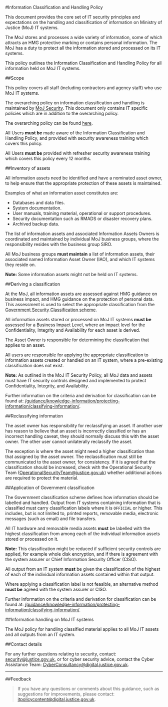 #Information Classification and Handling Policy

This document provides the core set of IT security principles and expectations on the handling and classification of information on Ministry of Justice (MoJ) IT systems.

The MoJ stores and processes a wide variety of information, some of which attracts an HMG protective marking or contains personal information. The MoJ has a duty to protect all the information stored and processed on its IT systems.

This policy outlines the Information Classification and Handling Policy for all information held on MoJ IT systems.

##Scope

This policy covers all staff (including contractors and agency staff) who use MoJ IT systems.

The overarching policy on information classification and handling is maintained by [MoJ Security](/guidance/security/). This document only contains IT specific policies which are in addition to the overarching policy.

The overarching policy can be found [here](https://security-guidance.service.justice.gov.uk/government-classification-scheme/).

All Users **must be** made aware of the Information Classification and Handling Policy, and provided with security awareness training which covers this policy.

All Users **must be** provided with refresher security awareness training which covers this policy every 12 months.

##Inventory of assets

All information assets need be identified and have a nominated asset owner, to help ensure that the appropriate protection of these assets is maintained.

Examples of what an information asset constitutes are:

* Databases and data files.
* System documentation.
* User manuals, training material, operational or support procedures.
* Security documentation such as RMADS or disaster recovery plans.
* Archived backup data.

The list of information assets and associated Information Assets Owners is coordinated and maintained by individual MoJ business groups, where the responsibility resides with the business group SIRO.

All MoJ business groups **must maintain** a list of information assets, their associated named Information Asset Owner (IAO), and which IT systems they reside on.

**Note:** Some information assets might not be held on IT systems.

##Deriving a classification

At the MoJ, all information assets are assessed against HMG guidance on business impact, and HMG guidance on the protection of personal data. This assessment is used to select the appropriate classification from the [Government Security Classification scheme](https://www.gov.uk/government/publications/government-security-classifications).

All information assets stored or processed on MoJ IT systems **must be** assessed for a Business Impact Level, where an impact level for the Confidentiality, Integrity and Availability for each asset is derived.

The Asset Owner is responsible for determining the classification that applies to an asset.

All users are responsible for applying the appropriate classification to information assets created or handled on an IT system, where a pre-existing classification does not exist.

**Note:** As outlined in the MoJ IT Security Policy, all MoJ data and assets must have IT security controls designed and implemented to protect Confidentiality, Integrity, and Availability.

Further information on the criteria and derivation for classification can be found at: [/guidance/knowledge-information/protecting-information/classifying-information/](/guidance/knowledge-information/protecting-information/classifying-information/).

##Reclassifying information

The asset owner has responsibility for reclassifying an asset. If another user has reason to believe that an asset is incorrectly classified or has an incorrect handling caveat, they should normally discuss this with the asset owner. The other user cannot unilaterally reclassify the asset.

The exception is where the asset might need a higher classification than that assigned by the asset owner. The reclassification must still be communicated to the asset owner, for consistency. If it is agreed that the classification should be increased, check with the Operational Security Team ([OperationalSecurityTeam@justice.gov.uk](mailto:OperationalSecurityTeam@justice.gov.uk)) whether additional actions are required to protect the material.

##Application of Government classification

The Government classification scheme defines how information should be labelled and handled. Output from IT systems containing information that is classified must carry classification labels where it is `OFFICIAL` or higher. This includes, but is not limited to, printed reports, removable media, electronic messages (such as email) and file transfers.

All IT hardware and removable media assets **must** be labelled with the highest classification from among each of the individual information assets stored or processed on it.

**Note:** This classification might be reduced if sufficient security controls are applied, for example whole disk encryption, and if there is agreement with the system assurer or Chief Information Security Officer (CISO).

All output from an IT system **must** be given the classification of the highest of each of the individual information assets contained within that output.

Where applying a classification label is not feasible, an alternative method **must be** agreed with the system assurer or CISO.

Further information on the criteria and derivation for classification can be found at: [/guidance/knowledge-information/protecting-information/classifying-information/](/guidance/knowledge-information/protecting-information/classifying-information/).

##Information handling on MoJ IT systems

The MoJ policy for handling classified material applies to all MoJ IT assets and all outputs from an IT system.

##Contact details

For any further questions relating to security, contact: [security@justice.gov.uk](mailto:security@justice.gov.uk), or for cyber security advice, contact the Cyber Assistance Team: [CyberConsultancy@digital.justice.gov.uk](mailto:CyberConsultancy@digital.justice.gov.uk).

---

##Feedback

> If you have any questions or comments about this guidance, such as suggestions for improvements, please contact: [itpolicycontent@digital.justice.gov.uk](mailto:itpolicycontent@digital.justice.gov.uk).

